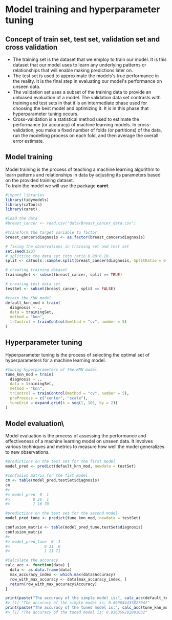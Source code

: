

# Model training and hyperparameter tuning

## Concept of train set, test set, validation set and cross validation

- The training set is the dataset that we employ to train our model. It is this dataset that our model uses to learn any underlying patterns or relationships that will enable making predictions later on.
- The test set is used to approximate the models's true performance in the reality. It is the final step in evaluating our model's performance on unseen data.
- The validation set uses a subset of the training data to provide an unbiased evaluation of a model. The validation data set contrasts with training and test sets in that it is an intermediate phase used for choosing the best model and optimizing it. It is in this phase that hyperparameter tuning occurs.
- Cross-validation is a statistical method used to estimate the performance (or accuracy) of machine learning models. In cross-validation, you make a fixed number of folds (or partitions) of the data, run the modelling process on each fold, and then average the overall error estimate.

## Model training

Model training is the process of teaching a machine learning algorithm to learn patterns and relationships in data by adjusting its parameters based on the provided training dataset.\
To train the model we will use the package **caret**.


```r
#import libraries
library(tidymodels)
library(caTools)
library(caret)

#load the data
#breast_cancer <- read.csv("data/Breast_cancer_data.csv")

#transform the target variable to factor
breast_cancer$diagnosis <- as.factor(breast_cancer$diagnosis)

# fixing the observations in training set and test set
set.seed(123)
# splitting the data set into ratio 0.80:0.20
split <- caTools::sample.split(breast_cancer$diagnosis, SplitRatio = 0.80)

# creating training dataset
trainingSet <- subset(breast_cancer, split == TRUE)

# creating test data set
testSet <- subset(breast_cancer, split == FALSE)

#train the KNN model
default_knn_mod = train(
  diagnosis ~ .,
  data = trainingSet,
  method = "knn",
  trControl = trainControl(method = "cv", number = 5)
)
```


## Hyperparameter tuning
Hyperparameter tuning is the process of selecting the optimal set of hyperparameters for a machine learning model.


```r
#tuning hyperparameters of the KNN model
tune_knn_mod = train(
  diagnosis ~ .,
  data = trainingSet,
  method = "knn",
  trControl = trainControl(method = "cv", number = 5),
  preProcess = c("center", "scale"),
  tuneGrid = expand.grid(k = seq(1, 101, by = 2))
)
```


## Model evaluation\
Model evaluation is the process of assessing the performance and effectiveness of a machine learning model on unseen data. It involves various techniques and metrics to measure how well the model generalizes to new observations.


```r
#predictions on the test set for the first model
model_pred <- predict(default_knn_mod, newdata = testSet)

#confusion matrix for the fist model
cm <- table(model_pred,testSet$diagnosis)
cm
#>           
#> model_pred  0  1
#>          0 26  1
#>          1 16 70

#predictions on the test set for the second model
model_pred_tune <- predict(tune_knn_mod, newdata = testSet)

confusion_matrix <- table(model_pred_tune,testSet$diagnosis)
confusion_matrix
#>                
#> model_pred_tune  0  1
#>               0 31  0
#>               1 11 71

#Calculate the accuracy
calc_acc <- function(data) {
  data <- as.data.frame(data)
  max_accuracy_index <- which.max(data$Accuracy)
  row_with_max_accuracy <- data[max_accuracy_index, ]
  return(row_with_max_accuracy$Accuracy)
}

print(paste("The accuracy of the simple model is:", calc_acc(default_knn_mod$results)))
#> [1] "The accuracy of the simple model is: 0.899044433827042"
print(paste("The accuracy of the tuned model is:", calc_acc(tune_knn_mod$results)))
#> [1] "The accuracy of the tuned model is: 0.936359292881032"
```


